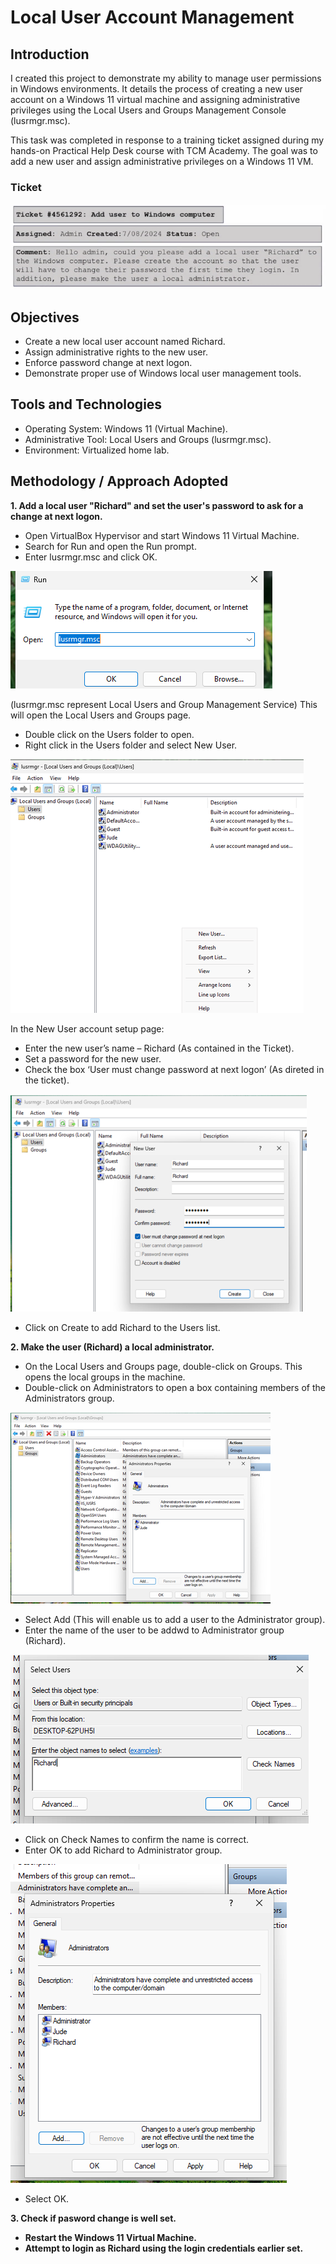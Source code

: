 # Local User Account Management

## Introduction
I created this project to demonstrate my ability to manage user permissions in Windows environments. It details the process of creating a new user account on a Windows 11 virtual machine and assigning administrative privileges using the Local Users and Groups Management Console (lusrmgr.msc).

This task was completed in response to a training ticket assigned during my hands-on Practical Help Desk course with TCM Academy. The goal was to add a new user and assign administrative privileges on a Windows 11 VM.

### Ticket

![Ticket](https://github.com/Judeorabueze/Local-User-Account-Management/blob/main/Ticket.PNG)

## Objectives
- Create a new local user account named Richard.
- Assign administrative rights to the new user.
- Enforce password change at next logon.
- Demonstrate proper use of Windows local user management tools.

## Tools and Technologies
- Operating System: Windows 11 (Virtual Machine).
- Administrative Tool: Local Users and Groups (lusrmgr.msc).
- Environment: Virtualized home lab.

## Methodology / Approach Adopted

<b>1. Add a local user "Richard" and set the user's password to ask for a change at next logon.</b>
- Open VirtualBox Hypervisor and start Windows 11 Virtual Machine.
- Search for Run and open the Run prompt.
- Enter lusrmgr.msc and click OK.

![Run](https://github.com/Judeorabueze/Local-User-Account-Management/blob/main/Run.png)

(lusrmgr.msc represent Local Users and Group Management Service) This will open the Local Users and Groups page.
- Double click on the Users folder to open.
- Right click in the Users folder and select New User.
  
![Users](https://github.com/Judeorabueze/Local-User-Account-Management/blob/main/User%20page.png)

In the New User account setup page:
-	Enter the new user’s name – Richard (As contained in the Ticket).
-	Set a password for the new user.
-	Check the box ‘User must change password at next logon’ (As direted in the ticket).

![new user](https://github.com/Judeorabueze/Local-User-Account-Management/blob/main/new%20user.png)

- Click on Create to add Richard to the Users list.

<b>2. Make the user (Richard) a local administrator.</b>
- On the Local Users and Groups page, double-click on Groups. This opens the local groups in the machine.
- Double-click on Administrators to open a box containing members of the Administrators group.

![Administrator](https://github.com/Judeorabueze/Local-User-Account-Management/blob/main/rsz_admina.png)

- Select Add (This will enable us to add a user to the Administrator group).
- Enter the name of the user to be addwd to Administrator group (Richard).

![Richard adm](https://github.com/Judeorabueze/Local-User-Account-Management/blob/main/Richard%20add.PNG)
- Click on Check Names to confirm the name is correct.
- Enter OK to add Richard to Administrator group.

![Richard adm 2](https://github.com/Judeorabueze/Local-User-Account-Management/blob/main/Richard%20add%202.PNG)
- Select OK.

<b>3. Check if pasword change is well set.
- Restart the Windows 11 Virtual Machine.
- Attempt to login as Richard using the login credentials earlier set.
